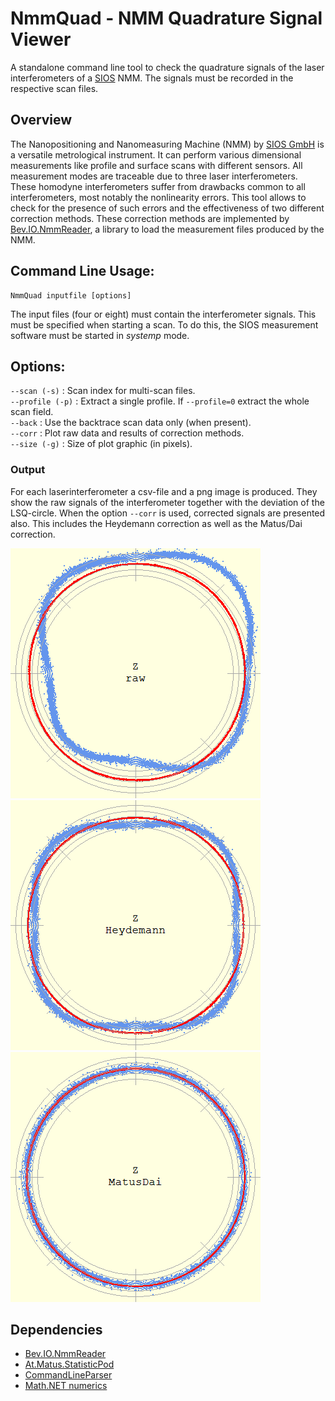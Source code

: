 NmmQuad - NMM Quadrature Signal Viewer
======================================

A standalone command line tool to check the quadrature signals of the laser interferometers of a [SIOS](https://sios-de.com) NMM. The signals must be recorded in the respective scan files.

## Overview
The Nanopositioning and Nanomeasuring Machine (NMM) by [SIOS GmbH](https://sios-de.com) is a versatile metrological instrument. It can perform various dimensional measurements like profile and surface scans with different sensors. All measurement modes are traceable due to three laser interferometers. These homodyne interferometers suffer from drawbacks common to all interferometers, most notably the nonlinearity errors. This tool allows to check for the presence of such errors and the effectiveness of two different correction methods. These correction methods are implemented by [Bev.IO.NmmReader](https://github.com/matusm/Bev.IO.NmmReader), a library to load the measurement files produced by the NMM.

## Command Line Usage:  
```
NmmQuad inputfile [options]
```
The input files (four or eight) must contain the interferometer signals. This must be specified when starting a scan. To do this, the SIOS measurement software must be started in *systemp* mode.

## Options:  
`--scan (-s)` : Scan index for multi-scan files.  
`--profile (-p)` : Extract a single profile. If `--profile=0` extract the whole scan field.  
`--back` : Use the backtrace scan data only (when present).  
`--corr` : Plot raw data and results of correction methods.  
`--size (-g)` : Size of plot graphic (in pixels).

### Output
For each laserinterferometer a csv-file and a png image is produced. They show the raw signals of the interferometer together with the deviation of the LSQ-circle. When the option `--corr` is used, corrected signals are presented also. This includes the Heydemann correction as well as the Matus/Dai correction.

![Lissajous plot of raw interferometer signals](\TestData\results\test01_XYZ_f_quad_Z_raw.png)
![Lissajous plot of Heydemann corrected interferometer signals](\TestData\results\test01_XYZ_f_quad_Z_Heydemann.png)
![Lissajous plot of Heydemann and Matus/Dai corrected interferometer signals](\TestData\results\test01_XYZ_f_quad_Z_MatusDai.png)
## Dependencies
* [Bev.IO.NmmReader](https://github.com/matusm/Bev.IO.NmmReader)  
* [At.Matus.StatisticPod](https://github.com/matusm/At.Matus.StatisticPod)
* [CommandLineParser](https://github.com/commandlineparser/commandline)
* [Math.NET numerics](https://numerics.mathdotnet.com)

